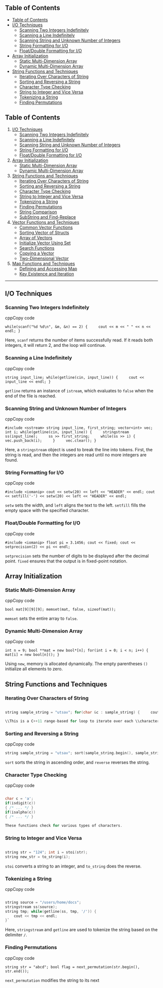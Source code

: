 ## Table of Contents

  - [Table of Contents](#Table\of\Contents)
  - [I/O Techniques <a name="io-techniques"></a>](#I/O\Techniques\<a\name="io-techniques"></a>)
    - [Scanning Two Integers Indefinitely <a name="scanning-two-integers-indefinitely"></a>](#Scanning\Two\Integers\Indefinitely\<a\name="scanning-two-integers-indefinitely"></a>)
    - [Scanning a Line Indefinitely <a name="scanning-a-line-indefinitely"></a>](#Scanning\a\Line\Indefinitely\<a\name="scanning-a-line-indefinitely"></a>)
    - [Scanning String and Unknown Number of Integers <a name="scanning-string-and-unknown-number-of-integers"></a>](#Scanning\String\and\Unknown\Number\of\Integers\<a\name="scanning-string-and-unknown-number-of-integers"></a>)
    - [String Formatting for I/O <a name="string-formatting-for-io"></a>](#String\Formatting\for\I/O\<a\name="string-formatting-for-io"></a>)
    - [Float/Double Formatting for I/O <a name="floatdouble-formatting-for-io"></a>](#Float/Double\Formatting\for\I/O\<a\name="floatdouble-formatting-for-io"></a>)
  - [Array Initialization <a name="array-initialization"></a>](#Array\Initialization\<a\name="array-initialization"></a>)
    - [Static Multi-Dimension Array <a name="static-multi-dimension-array"></a>](#Static\Multi-Dimension\Array\<a\name="static-multi-dimension-array"></a>)
    - [Dynamic Multi-Dimension Array <a name="dynamic-multi-dimension-array"></a>](#Dynamic\Multi-Dimension\Array\<a\name="dynamic-multi-dimension-array"></a>)
  - [String Functions and Techniques <a name="string-functions-and-techniques"></a>](#String\Functions\and\Techniques\<a\name="string-functions-and-techniques"></a>)
    - [Iterating Over Characters of String <a name="iterating-over-characters-of-string"></a>](#Iterating\Over\Characters\of\String\<a\name="iterating-over-characters-of-string"></a>)
    - [Sorting and Reversing a String <a name="sorting-and-reversing-a-string"></a>](#Sorting\and\Reversing\a\String\<a\name="sorting-and-reversing-a-string"></a>)
    - [Character Type Checking <a name="character-type-checking"></a>](#Character\Type\Checking\<a\name="character-type-checking"></a>)
    - [String to Integer and Vice Versa <a name="string-to-integer-and-vice-versa"></a>](#String\to\Integer\and\Vice\Versa\<a\name="string-to-integer-and-vice-versa"></a>)
    - [Tokenizing a String <a name="tokenizing-a-string"></a>](#Tokenizing\a\String\<a\name="tokenizing-a-string"></a>)
    - [Finding Permutations <a name="finding-permutations"></a>](#Finding\Permutations\<a\name="finding-permutations"></a>)

## Table of Contents

1. [I/O Techniques](https://chat.openai.com/c/e58b15e9-2f42-4e86-97f0-48189d5f3fc5#io-techniques)
    - [Scanning Two Integers Indefinitely](https://chat.openai.com/c/e58b15e9-2f42-4e86-97f0-48189d5f3fc5#scanning-two-integers-indefinitely)
    - [Scanning a Line Indefinitely](https://chat.openai.com/c/e58b15e9-2f42-4e86-97f0-48189d5f3fc5#scanning-a-line-indefinitely)
    - [Scanning String and Unknown Number of Integers](https://chat.openai.com/c/e58b15e9-2f42-4e86-97f0-48189d5f3fc5#scanning-string-and-unknown-number-of-integers)
    - [String Formatting for I/O](https://chat.openai.com/c/e58b15e9-2f42-4e86-97f0-48189d5f3fc5#string-formatting-for-io)
    - [Float/Double Formatting for I/O](https://chat.openai.com/c/e58b15e9-2f42-4e86-97f0-48189d5f3fc5#floatdouble-formatting-for-io)
2. [Array Initialization](https://chat.openai.com/c/e58b15e9-2f42-4e86-97f0-48189d5f3fc5#array-initialization)
    - [Static Multi-Dimension Array](https://chat.openai.com/c/e58b15e9-2f42-4e86-97f0-48189d5f3fc5#static-multi-dimension-array)
    - [Dynamic Multi-Dimension Array](https://chat.openai.com/c/e58b15e9-2f42-4e86-97f0-48189d5f3fc5#dynamic-multi-dimension-array)
3. [String Functions and Techniques](https://chat.openai.com/c/e58b15e9-2f42-4e86-97f0-48189d5f3fc5#string-functions-and-techniques)
    - [Iterating Over Characters of String](https://chat.openai.com/c/e58b15e9-2f42-4e86-97f0-48189d5f3fc5#iterating-over-characters-of-string)
    - [Sorting and Reversing a String](https://chat.openai.com/c/e58b15e9-2f42-4e86-97f0-48189d5f3fc5#sorting-and-reversing-a-string)
    - [Character Type Checking](https://chat.openai.com/c/e58b15e9-2f42-4e86-97f0-48189d5f3fc5#character-type-checking)
    - [String to Integer and Vice Versa](https://chat.openai.com/c/e58b15e9-2f42-4e86-97f0-48189d5f3fc5#string-to-integer-and-vice-versa)
    - [Tokenizing a String](https://chat.openai.com/c/e58b15e9-2f42-4e86-97f0-48189d5f3fc5#tokenizing-a-string)
    - [Finding Permutations](https://chat.openai.com/c/e58b15e9-2f42-4e86-97f0-48189d5f3fc5#finding-permutations)
    - [String Comparison](https://chat.openai.com/c/e58b15e9-2f42-4e86-97f0-48189d5f3fc5#string-comparison)
    - [SubString and Find-Replace](https://chat.openai.com/c/e58b15e9-2f42-4e86-97f0-48189d5f3fc5#substring-and-find-replace)
4. [Vector Functions and Techniques](https://chat.openai.com/c/e58b15e9-2f42-4e86-97f0-48189d5f3fc5#vector-functions-and-techniques)
    - [Common Vector Functions](https://chat.openai.com/c/e58b15e9-2f42-4e86-97f0-48189d5f3fc5#common-vector-functions)
    - [Sorting Vector of Structs](https://chat.openai.com/c/e58b15e9-2f42-4e86-97f0-48189d5f3fc5#sorting-vector-of-structs)
    - [Array of Vectors](https://chat.openai.com/c/e58b15e9-2f42-4e86-97f0-48189d5f3fc5#array-of-vectors)
    - [Initialize Vector Using Set](https://chat.openai.com/c/e58b15e9-2f42-4e86-97f0-48189d5f3fc5#initialize-vector-using-set)
    - [Search Functions](https://chat.openai.com/c/e58b15e9-2f42-4e86-97f0-48189d5f3fc5#search-functions)
    - [Copying a Vector](https://chat.openai.com/c/e58b15e9-2f42-4e86-97f0-48189d5f3fc5#copying-a-vector)
    - [Two-Dimensional Vector](https://chat.openai.com/c/e58b15e9-2f42-4e86-97f0-48189d5f3fc5#two-dimensional-vector)
5. [Map Functions and Techniques](https://chat.openai.com/c/e58b15e9-2f42-4e86-97f0-48189d5f3fc5#map-functions-and-techniques)
    - [Defining and Accessing Map](https://chat.openai.com/c/e58b15e9-2f42-4e86-97f0-48189d5f3fc5#defining-and-accessing-map)
    - [Key Existence and Iteration](https://chat.openai.com/c/e58b15e9-2f42-4e86-97f0-48189d5f3fc5#key-existence-and-iteration)

---

## I/O Techniques <a name="io-techniques"></a>

### Scanning Two Integers Indefinitely <a name="scanning-two-integers-indefinitely"></a>

cppCopy code

`while(scanf("%d %d\n", &m, &n) == 2) {     cout << m << " " << n << endl; }`

Here, `scanf` returns the number of items successfully read. If it reads both integers, it will return 2, and the loop will continue.

### Scanning a Line Indefinitely <a name="scanning-a-line-indefinitely"></a>

cppCopy code

`string input_line; while(getline(cin, input_line)) {     cout << input_line << endl; }`

`getline` returns an instance of `istream`, which evaluates to `false` when the end of the file is reached.

### Scanning String and Unknown Number of Integers <a name="scanning-string-and-unknown-number-of-integers"></a>

cppCopy code

`#include <sstream> string input_line, first_string; vector<int> vec; int i; while(getline(cin, input_line)) {     stringstream ss(input_line);     ss >> first_string;     while(ss >> i) {         vec.push_back(i);     }     vec.clear(); }`

Here, a `stringstream` object is used to break the line into tokens. First, the string is read, and then the integers are read until no more integers are found.

### String Formatting for I/O <a name="string-formatting-for-io"></a>

cppCopy code

`#include <iomanip> cout << setw(20) << left << "HEADER" << endl; cout << setfill('-') << setw(20) << left << "HEADER" << endl;`

`setw` sets the width, and `left` aligns the text to the left. `setfill` fills the empty space with the specified character.

### Float/Double Formatting for I/O <a name="floatdouble-formatting-for-io"></a>

cppCopy code

`#include <iomanip> float pi = 3.1456; cout << fixed; cout << setprecision(2) << pi << endl;`

`setprecision` sets the number of digits to be displayed after the decimal point. `fixed` ensures that the output is in fixed-point notation.

## Array Initialization <a name="array-initialization"></a>

### Static Multi-Dimension Array <a name="static-multi-dimension-array"></a>

cppCopy code

`bool mat[9][9][9]; memset(mat, false, sizeof(mat));`

`memset` sets the entire array to `false`.

### Dynamic Multi-Dimension Array <a name="dynamic-multi-dimension-array"></a>

cppCopy code

`int n = 9; bool **mat = new bool*[n]; for(int i = 0; i < n; i++) {     mat[i] = new bool[n](); }`

Using `new`, memory is allocated dynamically. The empty parentheses `()` initialize all elements to zero.

## String Functions and Techniques <a name="string-functions-and-techniques"></a>

### Iterating Over Characters of String <a name="iterating-over-characters-of-string"></a>


```C

string sample_string = "utsav"; for(char &c : sample_string) {     cout << c << endl; }`

\\This is a C++11 range-based for loop to iterate over each \\character of the string.
```

### Sorting and Reversing a String <a name="sorting-and-reversing-a-string"></a>

cppCopy code
```c
string sample_string = "utsav"; sort(sample_string.begin(), sample_string.end()); reverse(sample_string.begin(), sample_string.end());`

```
`sort` sorts the string in ascending order, and `reverse` reverses the string.

### Character Type Checking <a name="character-type-checking"></a>

cppCopy code
```C

char c = 'a'; 
if(isdigit(c))
{ /* ... */ } 
if(isalpha(c)) 
{ /* ... */ }

These functions check for various types of characters.
```

### String to Integer and Vice Versa <a name="string-to-integer-and-vice-versa"></a>


```c

string str = "124"; int i = stoi(str);
string new_str = to_string(i);
```

`stoi` converts a string to an integer, and `to_string` does the reverse.

### Tokenizing a String <a name="tokenizing-a-string"></a>

cppCopy code
```c

string source = "/users/home/docs";
stringstream ss(source);
string tmp; while(getline(ss, tmp, '/')) {
	cout << tmp << endl; 
}`
```

Here, `stringstream` and `getline` are used to tokenize the string based on the delimiter `/`.

### Finding Permutations <a name="finding-permutations"></a>

cppCopy code

`string str = "abcd"; bool flag = next_permutation(str.begin(), str.end());`

`next_permutation` modifies the string to its next
```
